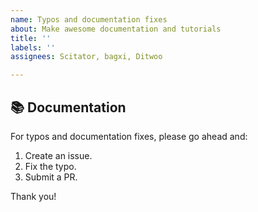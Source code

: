 ```yaml
---
name: Typos and documentation fixes
about: Make awesome documentation and tutorials
title: ''
labels: ''
assignees: Scitator, bagxi, Ditwoo

---
```


## 📚 Documentation

For typos and documentation fixes, please go ahead and:

1. Create an issue.
2. Fix the typo.   
3. Submit a PR.

Thank you!
